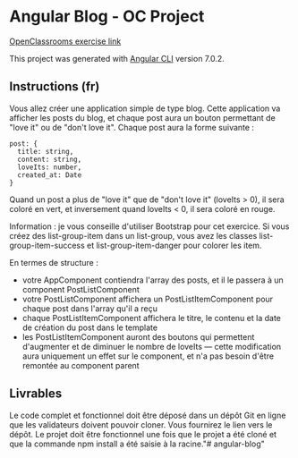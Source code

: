 # Angular Blog - OC Project

[OpenClassrooms exercise link](https://openclassrooms.com/fr/courses/4668271-developpez-des-applications-web-avec-angular/exercises/2353)

This project was generated with [Angular CLI](https://github.com/angular/angular-cli) version 7.0.2.

## Instructions (fr)

Vous allez créer une application simple de type blog.  Cette application va afficher les posts du blog, et chaque post aura un bouton permettant de "love it" ou de "don't love it".  Chaque post aura la forme suivante : 

```
post: {
  title: string,
  content: string,
  loveIts: number,
  created_at: Date
} 
```
Quand un post a plus de "love it" que de "don't love it" (loveIts > 0), il sera coloré en vert, et inversement quand loveIts < 0, il sera coloré en rouge.

Information : je vous conseille d'utiliser Bootstrap pour cet exercice.  Si vous créez des list-group-item dans un list-group, vous avez les classes list-group-item-success et list-group-item-danger pour colorer les item.

En termes de structure :

* votre AppComponent contiendra l'array des posts, et il le passera à un component PostListComponent
* votre PostListComponent affichera un PostListItemComponent pour chaque post dans l'array qu'il a reçu
* chaque PostListItemComponent affichera le titre, le contenu et la date de création du post dans le template
* les PostListItemComponent auront des boutons qui permettent d'augmenter et de diminuer le nombre de loveIts — cette modification aura uniquement un effet sur le component, et n'a pas besoin d'être remontée au component parent

## Livrables

Le code complet et fonctionnel doit être déposé dans un dépôt Git en ligne que les validateurs doivent pouvoir cloner. Vous fournirez le lien vers le dépôt. Le projet doit être fonctionnel une fois que le projet a été cloné et que la commande npm install a été saisie à la racine."# angular-blog" 
